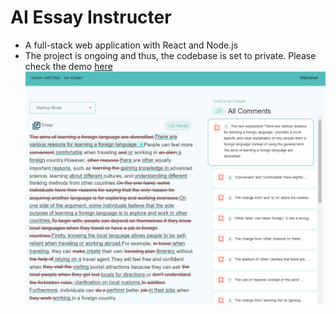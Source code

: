 # AI Essay Instructer
- A full-stack web application with React and Node.js
- The project is ongoing and thus, the codebase is set to private. Please check the demo [here](https://www.writing9.ai)
![Demo](./AIEssayInstructorDemo.jpg)
